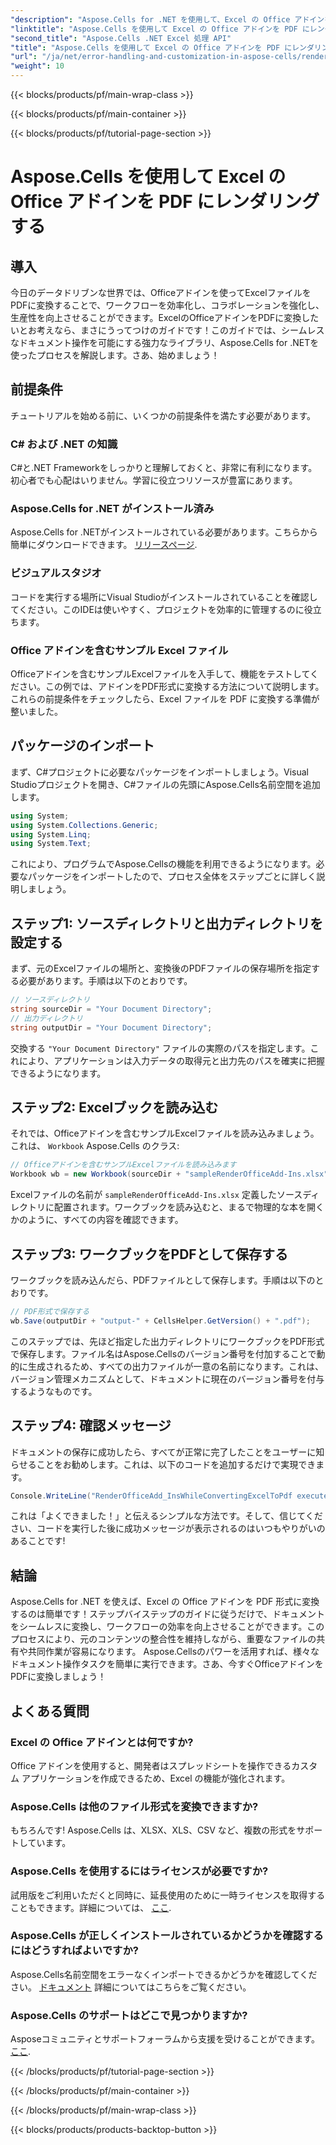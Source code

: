 ```yaml
---
"description": "Aspose.Cells for .NET を使用して、Excel の Office アドインを PDF に変換する方法を学びましょう。ステップバイステップのチュートリアルに従って、効率的なドキュメント変換を実現しましょう。"
"linktitle": "Aspose.Cells を使用して Excel の Office アドインを PDF にレンダリングする"
"second_title": "Aspose.Cells .NET Excel 処理 API"
"title": "Aspose.Cells を使用して Excel の Office アドインを PDF にレンダリングする"
"url": "/ja/net/error-handling-and-customization-in-aspose-cells/render-office-add-ins/"
"weight": 10
---
```


{{< blocks/products/pf/main-wrap-class >}}

{{< blocks/products/pf/main-container >}}

{{< blocks/products/pf/tutorial-page-section >}}

# Aspose.Cells を使用して Excel の Office アドインを PDF にレンダリングする

## 導入
今日のデータドリブンな世界では、Officeアドインを使ってExcelファイルをPDFに変換することで、ワークフローを効率化し、コラボレーションを強化し、生産性を向上させることができます。ExcelのOfficeアドインをPDFに変換したいとお考えなら、まさにうってつけのガイドです！このガイドでは、シームレスなドキュメント操作を可能にする強力なライブラリ、Aspose.Cells for .NETを使ったプロセスを解説します。さあ、始めましょう！
## 前提条件
チュートリアルを始める前に、いくつかの前提条件を満たす必要があります。
### C# および .NET の知識
C#と.NET Frameworkをしっかりと理解しておくと、非常に有利になります。初心者でも心配はいりません。学習に役立つリソースが豊富にあります。
### Aspose.Cells for .NET がインストール済み
Aspose.Cells for .NETがインストールされている必要があります。こちらから簡単にダウンロードできます。 [リリースページ](https://releases。aspose.com/cells/net/). 
### ビジュアルスタジオ
コードを実行する場所にVisual Studioがインストールされていることを確認してください。このIDEは使いやすく、プロジェクトを効率的に管理するのに役立ちます。
### Office アドインを含むサンプル Excel ファイル
Officeアドインを含むサンプルExcelファイルを入手して、機能をテストしてください。この例では、アドインをPDF形式に変換する方法について説明します。
これらの前提条件をチェックしたら、Excel ファイルを PDF に変換する準備が整いました。
## パッケージのインポート
まず、C#プロジェクトに必要なパッケージをインポートしましょう。Visual Studioプロジェクトを開き、C#ファイルの先頭にAspose.Cells名前空間を追加します。
```csharp
using System;
using System.Collections.Generic;
using System.Linq;
using System.Text;
```
これにより、プログラムでAspose.Cellsの機能を利用できるようになります。必要なパッケージをインポートしたので、プロセス全体をステップごとに詳しく説明しましょう。
## ステップ1: ソースディレクトリと出力ディレクトリを設定する
まず、元のExcelファイルの場所と、変換後のPDFファイルの保存場所を指定する必要があります。手順は以下のとおりです。
```csharp
// ソースディレクトリ
string sourceDir = "Your Document Directory";
// 出力ディレクトリ
string outputDir = "Your Document Directory";
```
交換する `"Your Document Directory"` ファイルの実際のパスを指定します。これにより、アプリケーションは入力データの取得元と出力先のパスを確実に把握できるようになります。
## ステップ2: Excelブックを読み込む
それでは、Officeアドインを含むサンプルExcelファイルを読み込みましょう。これは、 `Workbook` Aspose.Cells のクラス:
```csharp
// Officeアドインを含むサンプルExcelファイルを読み込みます
Workbook wb = new Workbook(sourceDir + "sampleRenderOfficeAdd-Ins.xlsx");
```
Excelファイルの名前が `sampleRenderOfficeAdd-Ins.xlsx` 定義したソースディレクトリに配置されます。ワークブックを読み込むと、まるで物理的な本を開くかのように、すべての内容を確認できます。
## ステップ3: ワークブックをPDFとして保存する
ワークブックを読み込んだら、PDFファイルとして保存します。手順は以下のとおりです。
```csharp
// PDF形式で保存する
wb.Save(outputDir + "output-" + CellsHelper.GetVersion() + ".pdf");
```
このステップでは、先ほど指定した出力ディレクトリにワークブックをPDF形式で保存します。ファイル名はAspose.Cellsのバージョン番号を付加することで動的に生成されるため、すべての出力ファイルが一意の名前になります。これは、バージョン管理メカニズムとして、ドキュメントに現在のバージョン番号を付与するようなものです。
## ステップ4: 確認メッセージ
ドキュメントの保存に成功したら、すべてが正常に完了したことをユーザーに知らせることをお勧めします。これは、以下のコードを追加するだけで実現できます。
```csharp
Console.WriteLine("RenderOfficeAdd_InsWhileConvertingExcelToPdf executed successfully.");
```
これは「よくできました！」と伝えるシンプルな方法です。そして、信じてください、コードを実行した後に成功メッセージが表示されるのはいつもやりがいのあることです!
## 結論
Aspose.Cells for .NET を使えば、Excel の Office アドインを PDF 形式に変換するのは簡単です！ステップバイステップのガイドに従うだけで、ドキュメントをシームレスに変換し、ワークフローの効率を向上させることができます。このプロセスにより、元のコンテンツの整合性を維持しながら、重要なファイルの共有や共同作業が容易になります。 
Aspose.Cellsのパワーを活用すれば、様々なドキュメント操作タスクを簡単に実行できます。さあ、今すぐOfficeアドインをPDFに変換しましょう！
## よくある質問
### Excel の Office アドインとは何ですか?
Office アドインを使用すると、開発者はスプレッドシートを操作できるカスタム アプリケーションを作成できるため、Excel の機能が強化されます。
### Aspose.Cells は他のファイル形式を変換できますか?
もちろんです! Aspose.Cells は、XLSX、XLS、CSV など、複数の形式をサポートしています。
### Aspose.Cells を使用するにはライセンスが必要ですか?
試用版をご利用いただくと同時に、延長使用のために一時ライセンスを取得することもできます。詳細については、 [ここ](https://purchase。aspose.com/temporary-license/).
### Aspose.Cells が正しくインストールされているかどうかを確認するにはどうすればよいですか?
Aspose.Cells名前空間をエラーなくインポートできるかどうかを確認してください。 [ドキュメント](https://reference.aspose.com/cells/net/) 詳細についてはこちらをご覧ください。
### Aspose.Cells のサポートはどこで見つかりますか?
Asposeコミュニティとサポートフォーラムから支援を受けることができます。 [ここ](https://forum。aspose.com/c/cells/9).

{{< /blocks/products/pf/tutorial-page-section >}}

{{< /blocks/products/pf/main-container >}}

{{< /blocks/products/pf/main-wrap-class >}}

{{< blocks/products/products-backtop-button >}}
